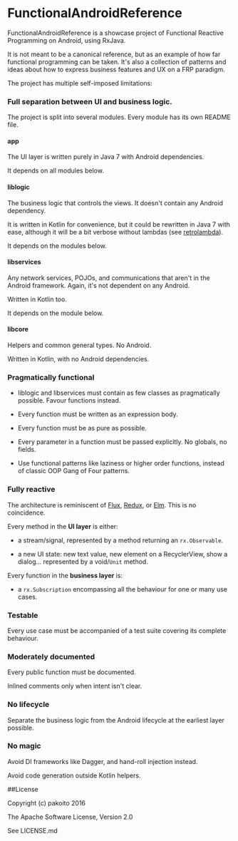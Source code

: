 # FunctionalAndroidReference

FunctionalAndroidReference is a showcase project of Functional Reactive Programming on Android, using RxJava.

It is not meant to be a canonical reference, but as an example of how far functional programming can be taken. It's also a collection of patterns and ideas about how to express business features and UX on a FRP paradigm.

The project has multiple self-imposed limitations:

### Full separation between UI and business logic.

The project is split into several modules. Every module has its own README file.

#### app

The UI layer is written purely in Java 7 with Android dependencies.

It depends on all modules below.

#### liblogic

The business logic that controls the views. It doesn't contain any Android dependency.

It is written in Kotlin for convenience, but it could be rewritten in Java 7 with ease, although it will be a bit verbose without lambdas (see [retrolambda](https://github.com/orfjackal/retrolambda)).

It depends on the modules below.

#### libservices

Any network services, POJOs, and communications that aren't in the Android framework. Again, it's not dependent on any Android.

Written in Kotlin too.

It depends on the module below.

#### libcore

Helpers and common general types. No Android.

Written in Kotlin, with no Android dependencies.

### Pragmatically functional

* liblogic and libservices must contain as few classes as pragmatically possible. Favour functions instead.

* Every function must be written as an expression body.

* Every function must be as pure as possible.

* Every parameter in a function must be passed explicitly. No globals, no fields.

* Use functional patterns like laziness or higher order functions, instead of classic OOP Gang of Four patterns.

### Fully reactive

The architecture is reminiscent of [Flux](https://facebook.github.io/flux/docs/overview.html), [Redux](http://redux.js.org/), or [Elm](https://guide.elm-lang.org/architecture/). This is no coincidence.

Every method in the **UI layer** is either:

* a stream/signal, represented by a method returning an `rx.Observable`.

* a new UI state: new text value, new element on a RecyclerView, show a dialog... represented by a void/`Unit` method.

Every function in the **business layer** is:

* a `rx.Subscription` encompassing all the behaviour for one or many use cases.

### Testable

Every use case must be accompanied of a test suite covering its complete behaviour.

### Moderately documented

Every public function must be documented.

Inlined comments only when intent isn't clear.

### No lifecycle

Separate the business logic from the Android lifecycle at the earliest layer possible.

### No magic

Avoid DI frameworks like Dagger, and hand-roll injection instead.

Avoid code generation outside Kotlin helpers.

##License

Copyright (c) pakoito 2016

The Apache Software License, Version 2.0

See LICENSE.md